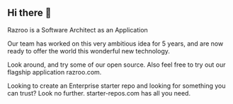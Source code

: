 ## Hi there 👋

Razroo is a Software Architect as an Application

Our team has worked on this very ambitious idea for 5 years, and are now ready to offer the world this wonderful new technology. 

Look around, and try some of our open source. Also feel free to try out our flagship application razroo.com.

Looking to create an Enterprise starter repo and looking for something you can trust? Look no further. starter-repos.com has all you need.
